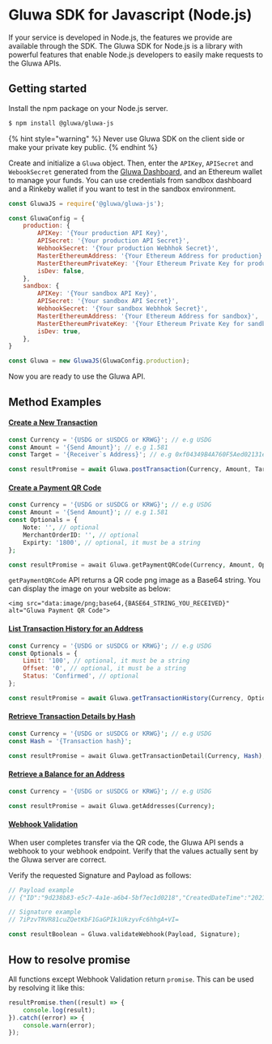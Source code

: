 # Gluwa SDK for Javascript \(Node.js\)

If your service is developed in Node.js, the features we provide are available through the SDK. The Gluwa SDK for Node.js is a library with powerful features that enable Node.js developers to easily make requests to the Gluwa APIs.

## Getting started

Install the npm package on your Node.js server.

```bash
$ npm install @gluwa/gluwa-js
```

{% hint style="warning" %}
Never use Gluwa SDK on the client side or make your private key public.
{% endhint %}

Create and initialize a `Gluwa` object. Then, enter the `APIKey`, `APISecret` and `WebookSecret` generated from the [Gluwa Dashboard](https://dashboard.gluwa.com), and an Ethereum wallet to manage your funds. You can use credentials from sandbox dashboard and a Rinkeby wallet if you want to test in the sandbox environment.

```javascript
const GluwaJS = require('@gluwa/gluwa-js');

const GluwaConfig = {
    production: {
        APIKey: '{Your production API Key}',
        APISecret: '{Your production API Secret}',
        WebhookSecret: '{Your production Webhhok Secret}',
        MasterEthereumAddress: '{Your Ethereum Address for production}',
        MasterEthereumPrivateKey: '{Your Ethereum Private Key for production}',
        isDev: false,
    },
    sandbox: {
        APIKey: '{Your sandbox API Key}',
        APISecret: '{Your sandbox API Secret}',
        WebhookSecret: '{Your sandbox Webhhok Secret}',
        MasterEthereumAddress: '{Your Ethereum Address for sandbox}',
        MasterEthereumPrivateKey: '{Your Ethereum Private Key for sandbox}',
        isDev: true,
    },
}

const Gluwa = new GluwaJS(GluwaConfig.production);
```

Now you are ready to use the Gluwa API.

## Method Examples

#### [Create a New Transaction](../api/api.md#create-a-new-transaction)

```javascript
const Currency = '{USDG or sUSDCG or KRWG}'; // e.g USDG
const Amount = '{Send Amount}'; // e.g 1.581
const Target = '{Receiver`s Address}'; // e.g 0xf04349B4A760F5Aed02131e0dAA9bB99a1d1d1e5

const resultPromise = await Gluwa.postTransaction(Currency, Amount, Target);
```

#### [Create a Payment QR Code](../api/api.md#create-a-payment-qr-code)

```php
const Currency = '{USDG or sUSDCG or KRWG}'; // e.g USDG
const Amount = '{Send Amount}'; // e.g 1.581
const Optionals = {
    Note: '', // optional
    MerchantOrderID: '', // optional
    Expirty: '1800', // optional, it must be a string
};

const resultPromise = await Gluwa.getPaymentQRCode(Currency, Amount, Optionals);
```

`getPaymentQRCode` API returns a QR code png image as a Base64 string. You can display the image on your website as below:

```markup
<img src="data:image/png;base64,{BASE64_STRING_YOU_RECEIVED}" alt="Gluwa Payment QR Code">
```

#### [List Transaction History for an Address](../api/api.md#list-transaction-history-for-an-address)

```javascript
const Currency = '{USDG or sUSDCG or KRWG}'; // e.g USDG
const Optionals = {
    Limit: '100', // optional, it must be a string
    Offset: '0', // optional, it must be a string
    Status: 'Confirmed', // optional
};

const resultPromise = await Gluwa.getTransactionHistory(Currency, Optionals);
```

#### [Retrieve Transaction Details by Hash](../api/api.md#retrieve-transaction-details-by-hash)

```php
const Currency = '{USDG or sUSDCG or KRWG}'; // e.g USDG
const Hash = '{Transaction hash}';

const resultPromise = await Gluwa.getTransactionDetail(Currency, Hash);
```

#### [Retrieve a Balance for an Address](../api/api.md#retrieve-a-balance-for-an-address)

```php
const Currency = '{USDG or sUSDCG or KRWG}'; // e.g USDG

const resultPromise = await Gluwa.getAddresses(Currency);
```

#### [Webhook Validation](webhooks.md#step-3-verify-your-wallet-address)

When user completes transfer via the QR code, the Gluwa API sends a webhook to your webhook endpoint. Verify that the values ​​actually sent by the Gluwa server are correct.

Verify the requested Signature and Payload as follows:

```php
// Payload example
// {"ID":"9d238b83-e5c7-4a1e-a6b4-5bf7ec1d0218","CreatedDateTime":"2021-01-06T07:46:50.2779406Z","ResourceType":"Transaction","EventName":"TRANSACTION.CREATED","Summary":"A transaction was created.","Resource":{"ID":"62e667cf-1a80-41bf-b064-925999ed5b76","TxHash":"0x89a5d4cb0f1d6b919a4ada42b661ed7b2574ec4dd2d640f5c92642bad532dbe0","Source":"0xf04349B4A760F5Aed02131e0dAA9bB99a1d1d1e5","Target":"0x084Af3876A220F4732e21F7617dc212BB2A1f32E","Amount":"10","Fee":"0.5","Currency":"sUSDCG","Status":"Confirmed"}}

// Signature example
// 7iPzvTRVR81cuZQetKbF1GaGPIk1UkzyvFc6hhgA+VI=

const resultBoolean = Gluwa.validateWebhook(Payload, Signature);
```

## How to resolve promise

All functions except Webhook Validation return `promise`. This can be used by resolving it like this:

```javascript
resultPromise.then((result) => {
    console.log(result);
}).catch((error) => {
    console.warn(error);
});
```
